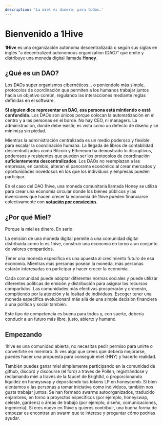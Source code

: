```yaml
---
description: 'La miel es dinero, para todos.'
---
```


# Bienvenido a 1Hive

**1Hive** es una organización autónoma descentralizada o según sus siglas en inglés "a decentralized autonomous organization \(DAO\)"  que emite y distribuye una moneda digital llamada **Honey**.

## ¿Qué es un DAO? <a id="what-is-a-dao"></a>

Los DAOs super organismos cibernéticos… o poniendolo más simple, protocolos de coordinación que permiten a los humanos trabajar juntos hacia un objetivo común, regulando las interacciones mediante reglas definidas en el software.

**Si alguien dice representar un DAO, esa persona está mintiendo o está confundida**. Los DAOs son únicos porque colocan la automatización en el centro y a las personas en el borde. No hay CEO, ni managers. La administración, donde debe existir, es vista como un defecto de diseño y se minimiza sin piedad.

Mientras la administración centralizada es un medio poderoso y flexible para escalar la coordinación humana. La llegada de libros de contabilidad descentralizados como Bitcoin y Ethereum ha demostrado lo disruptivos, poderosos y resistentes que pueden ser los protocolos de coordinación **suficientemente descentralizados**. Los DAOs no reemplazan a las empresas, en cambio, alteran el panorama económico al crear mercados y oportunidades novedosos en los que los individuos y empresas pueden participar.

En el caso del DAO 1hive, una moneda comunitaria llamada Honey se utiliza para crear una economía circular donde los bienes públicos y las inversiones que hacen crecer la economía de 1hive pueden financiarse colectivamente con [**votación por convicción**](projects/honey-pot/).

## ¿Por qué Miel?

Porque la miel es dinero. En serio.

La emisión de una moneda digital permite a una comunidad digital distribuida como lo es 1hive, construir una economía en torno a un conjunto de valores compartidos. 

Tener una moneda específica es una apuesta al crecimiento futuro de esa economía. Mientras más personas posean la moneda, más personas estarán interesadas en participar y hacer crecer la economía. 

Cada comunidad puede adoptar diferentes normas sociales y puede utilizar diferentes políticas de emisión y distribución para asignar los recursos compartidos. Las comunidades más efectivas prosperarán y crecerán, compitiendo por la atención y la lealtad de individuos. Escoger tener una moneda específica evolucionará más allá de una simple decisión financiera a una política y social también. 

Este tipo de competencia es buena para todos y, con suerte, debería conducir a un futuro más libre, justo, abierto y humano.

## Empezando <a id="getting-started"></a>

1hive es una comunidad abierta, no necesitas pedir permiso para unirte o convertirte en miembro. Si ves algo que crees que debería mejorarse, puedes hacer una propuesta para conseguir miel \(HNY\) y hacerlo realidad. 

También puedes ganar miel simplemente participando en la comunidad de github, discord y discourse \(el foro\) a través de Pollen, registrándose y reclamando miel a través de la faucet de BrightId, o proporcionando liquidez en honeyswap y depositando tus tokens LP en honeycomb. Si bien alentamos a las personas a tomar iniciativa como individuos, también nos gusta trabajar juntos. Se han formado swarms autoorganizados, traducido enjambres,  en torno a proyectos específicos \(por ejemplo, honeyswap, celeste, gardens\) o áreas de trabajo \(por ejemplo, diseño, comunicaciones, ingeniería\). Si eres nuevo en 1hive y quieres contribuir, una buena forma de empezar es encontrar un swarm que te interese y preguntar cómo podrías ayudar.

